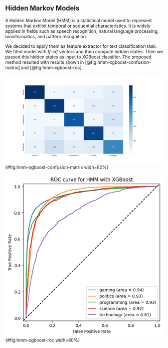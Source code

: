 ## Hidden Markov Models

A Hidden Markov Model (HMM) is a statistical model used to represent systems that exhibit temporal or sequential characteristics. It is widely applied in fields such as speech recognition, natural language processing, bioinformatics, and pattern recognition.

We decided to apply them as feature extractor for text classification task. We fited model with *tf-idf* vectors and then compute hidden states. Then we passed this hidden states as input to XGBoost classifier. The proposed method resulted with results shown in [@fig:hmm-xgboost-confusion-matrix] and [@fig:hmm-xgboost-roc].

![The confusion matrix for XGBoost demonstrates that the results are not satisfactory.](images/hmm_xgb_confusion_matrix.png){#fig:hmm-xgboost-confusion-matrix widh=80%}

![The receiver operating characteristic (ROC) curve of the XGBoost classifier indicates that it is unable to effectively classify the texts of Reddit posts.](images/roc_hmm_xgboost.png){#fig:hmm-xgboost-roc widh=80%}
